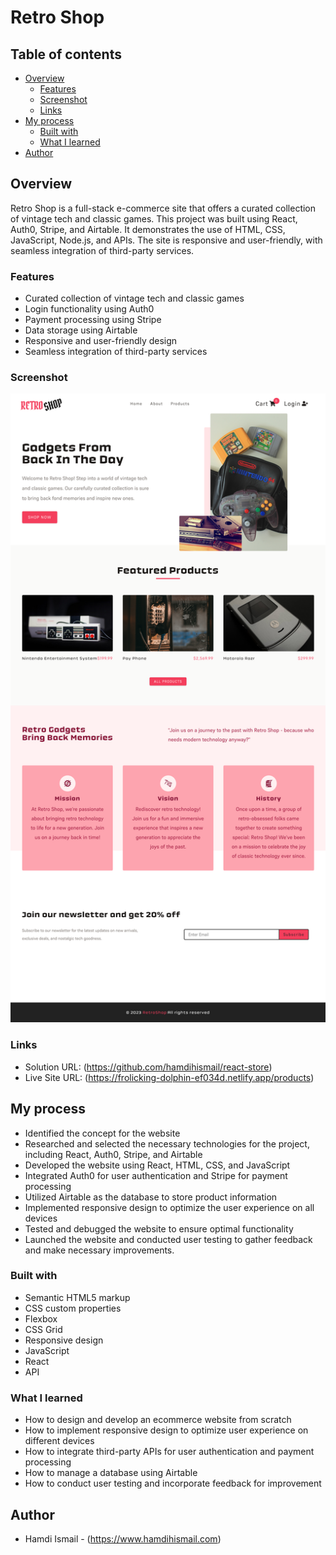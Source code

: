 # Retro Shop

## Table of contents

- [Overview](#overview)
  - [Features ](#features)
  - [Screenshot](#screenshot)
  - [Links](#links)
- [My process](#my-process)
  - [Built with](#built-with)
  - [What I learned](#what-i-learned)
- [Author](#author)

## Overview

Retro Shop is a full-stack e-commerce site that offers a curated collection of vintage tech and classic games. This project was built using React, Auth0, Stripe, and Airtable. It demonstrates the use of HTML, CSS, JavaScript, Node.js, and APIs. The site is responsive and user-friendly, with seamless integration of third-party services.

### Features

- Curated collection of vintage tech and classic games
- Login functionality using Auth0
- Payment processing using Stripe
- Data storage using Airtable
- Responsive and user-friendly design
- Seamless integration of third-party services

### Screenshot

![](./ReactShopScreenShot.png)

### Links

- Solution URL: (https://github.com/hamdihismail/react-store)
- Live Site URL: (https://frolicking-dolphin-ef034d.netlify.app/products)

## My process

- Identified the concept for the website
- Researched and selected the necessary technologies for the project, including React, Auth0, Stripe, and Airtable
- Developed the website using React, HTML, CSS, and JavaScript
- Integrated Auth0 for user authentication and Stripe for payment processing
- Utilized Airtable as the database to store product information
- Implemented responsive design to optimize the user experience on all devices
- Tested and debugged the website to ensure optimal functionality
- Launched the website and conducted user testing to gather feedback and make necessary improvements.

### Built with

- Semantic HTML5 markup
- CSS custom properties
- Flexbox
- CSS Grid
- Responsive design
- JavaScript
- React
- API

### What I learned

- How to design and develop an ecommerce website from scratch
- How to implement responsive design to optimize user experience on different devices
- How to integrate third-party APIs for user authentication and payment processing
- How to manage a database using Airtable
- How to conduct user testing and incorporate feedback for improvement

## Author

- Hamdi Ismail - (https://www.hamdihismail.com)
